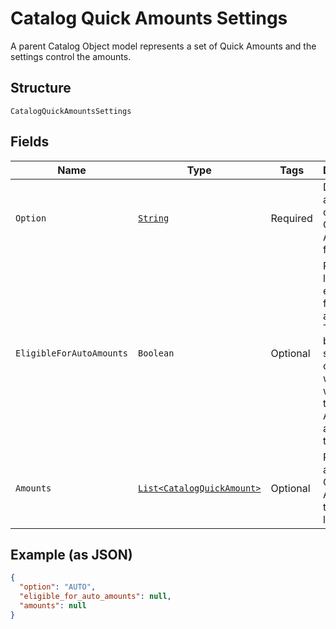 
# Catalog Quick Amounts Settings

A parent Catalog Object model represents a set of Quick Amounts and the settings control the amounts.

## Structure

`CatalogQuickAmountsSettings`

## Fields

| Name | Type | Tags | Description | Getter |
|  --- | --- | --- | --- | --- |
| `Option` | [`String`](../../doc/models/catalog-quick-amounts-settings-option.md) | Required | Determines a seller's option on Quick Amounts feature. | String getOption() |
| `EligibleForAutoAmounts` | `Boolean` | Optional | Represents location's eligibility for auto amounts<br>The boolean should be consistent with whether there are AUTO amounts in the `amounts`. | Boolean getEligibleForAutoAmounts() |
| `Amounts` | [`List<CatalogQuickAmount>`](../../doc/models/catalog-quick-amount.md) | Optional | Represents a set of Quick Amounts at this location. | List<CatalogQuickAmount> getAmounts() |

## Example (as JSON)

```json
{
  "option": "AUTO",
  "eligible_for_auto_amounts": null,
  "amounts": null
}
```

